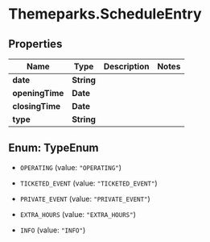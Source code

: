 # Themeparks.ScheduleEntry

## Properties

Name | Type | Description | Notes
------------ | ------------- | ------------- | -------------
**date** | **String** |  | 
**openingTime** | **Date** |  | 
**closingTime** | **Date** |  | 
**type** | **String** |  | 



## Enum: TypeEnum


* `OPERATING` (value: `"OPERATING"`)

* `TICKETED_EVENT` (value: `"TICKETED_EVENT"`)

* `PRIVATE_EVENT` (value: `"PRIVATE_EVENT"`)

* `EXTRA_HOURS` (value: `"EXTRA_HOURS"`)

* `INFO` (value: `"INFO"`)




